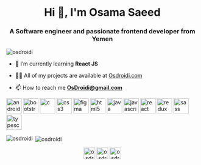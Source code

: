 <h1 align="center">Hi 👋, I'm Osama Saeed</h1>
<h3 align="center">A Software engineer and passionate frontend developer from Yemen</h3>

<p align="left"> <img src="https://komarev.com/ghpvc/?username=osdroidi" alt="osdroidi" /> </p>

- 🌱 I’m currently learning **React JS**

- 👨‍💻 All of my projects are available at [Osdroidi.com](Osdroidi.com)

- 📫 How to reach me **OsDroidi@gmail.com**

<p align="left"><img src="https://devicons.github.io/devicon/devicon.git/icons/android/android-original-wordmark.svg" alt="android" width="40" height="40"/> <img src="https://devicons.github.io/devicon/devicon.git/icons/bootstrap/bootstrap-plain.svg" alt="bootstrap" width="40" height="40"/> <img src="https://devicons.github.io/devicon/devicon.git/icons/c/c-original.svg" alt="c" width="40" height="40"/> <img src="https://devicons.github.io/devicon/devicon.git/icons/css3/css3-original-wordmark.svg" alt="css3" width="40" height="40"/> <img src="https://www.vectorlogo.zone/logos/figma/figma-icon.svg" alt="figma" width="40" height="40"/> <img src="https://devicons.github.io/devicon/devicon.git/icons/html5/html5-original-wordmark.svg" alt="html5" width="40" height="40"/> <img src="https://devicons.github.io/devicon/devicon.git/icons/java/java-original-wordmark.svg" alt="java" width="40" height="40"/> <img src="https://devicons.github.io/devicon/devicon.git/icons/javascript/javascript-original.svg" alt="javascript" width="40" height="40"/> <img src="https://devicons.github.io/devicon/devicon.git/icons/react/react-original-wordmark.svg" alt="react" width="40" height="40"/> <img src="https://devicons.github.io/devicon/devicon.git/icons/redux/redux-original.svg" alt="redux" width="40" height="40"/> <img src="https://devicons.github.io/devicon/devicon.git/icons/sass/sass-original.svg" alt="sass" width="40" height="40"/> <img src="https://devicons.github.io/devicon/devicon.git/icons/typescript/typescript-original.svg" alt="typescript" width="40" height="40"/></p>

<p><img align="left" src="https://github-readme-stats.vercel.app/api/top-langs/?username=osdroidi&layout=compact" alt="osdroidi" /></p>

<p>&nbsp;<img align="center" src="https://github-readme-stats.vercel.app/api?username=osdroidi&show_icons=true" alt="osdroidi" /></p>

<p align="center">
<a href="https://codepen.io/osdroidi" target="blank"><img align="center" src="https://cdn.jsdelivr.net/npm/simple-icons@3.0.1/icons/codepen.svg" alt="osdroidi" height="30" width="30" /></a>
<a href="https://twitter.com/osdroidi" target="blank"><img align="center" src="https://cdn.jsdelivr.net/npm/simple-icons@3.0.1/icons/twitter.svg" alt="osdroidi" height="30" width="30" /></a>
<a href="https://linkedin.com/in/osdroidi" target="blank"><img align="center" src="https://cdn.jsdelivr.net/npm/simple-icons@3.0.1/icons/linkedin.svg" alt="osdroidi" height="30" width="30" /></a>
</p>

<!--
**OsDroidi/OsDroidi** is a ✨ _special_ ✨ repository because its `README.md` (this file) appears on your GitHub profile.

Here are some ideas to get you started:

- 🔭 I’m currently working on ...
- 🌱 I’m currently learning ...
- 👯 I’m looking to collaborate on ...
- 🤔 I’m looking for help with ...
- 💬 Ask me about ...
- 📫 How to reach me: ...
- 😄 Pronouns: ...
- ⚡ Fun fact: ...
-->
